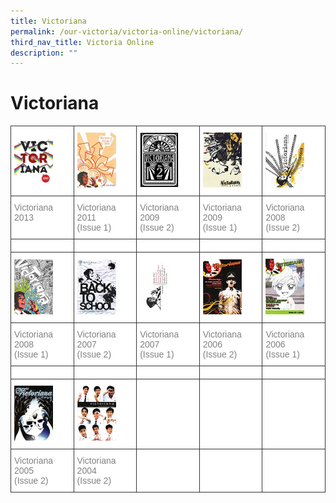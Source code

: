 ```yaml
---
title: Victoriana
permalink: /our-victoria/victoria-online/victoriana/
third_nav_title: Victoria Online
description: ""
---
```

# **Victoriana**
<table style="border-collapse:collapse;border-spacing:0" class="tg"><thead><tr>
  <th style="background-color:#FFF;border-color:#333333;border-style:solid;border-width:1px;color:#428BCA;font-family:Arial, sans-serif;font-size:14px;font-weight:bold;overflow:hidden;padding:10px 5px;text-align:left;vertical-align:middle;word-break:normal"><a target="_blank" href="https://drive.google.com/file/d/0B0-w0SoQCsCmc0tFSEp6RkVNVmM/view?usp=sharing&amp;resourcekey=0-hFURu7CJnGYlvkWGCRd9cQ"><img src="/images/Victoriana_2013tn-1.jpg" alt="Victoriana_2013tn" width="62" height="88"></a></th><th style="background-color:#FFF;border-color:#333333;border-style:solid;border-width:1px;color:#428BCA;font-family:Arial, sans-serif;font-size:14px;font-weight:normal;overflow:hidden;padding:10px 5px;text-align:left;vertical-align:middle;word-break:normal"><a target="_blank" href="https://drive.google.com/file/d/0B0-w0SoQCsCmMDNrNmlfRXMyZGM/view?usp=sharing&amp;resourcekey=0-_CFfMRe3_J2Dafyhpuw0lw"><img src="/images/VICTORIANA-2011-1-1.jpg" alt="Image" width="62" height="88"></a></th><th style="background-color:#FFF;border-color:#333333;border-style:solid;border-width:1px;color:#428BCA;font-family:Arial, sans-serif;font-size:14px;font-weight:normal;overflow:hidden;padding:10px 5px;text-align:left;vertical-align:middle;word-break:normal"><a target="_blank" href="https://drive.google.com/file/d/0B0-w0SoQCsCmaHBQd3gtQkRGWEU/view?usp=sharing&amp;resourcekey=0-A5T_t4J5mOna32EgS2rJPA"><img src="/images/VICTORIANA-2009-2-1.jpg" alt="Image" width="62" height="88"></a></th><th style="background-color:#FFF;border-color:#333333;border-style:solid;border-width:1px;color:#428BCA;font-family:Arial, sans-serif;font-size:14px;font-weight:normal;overflow:hidden;padding:10px 5px;text-align:left;vertical-align:middle;word-break:normal"><a target="_blank" href="https://drive.google.com/file/d/0B0-w0SoQCsCmX3RaUm5JSGJYem8/view?usp=sharing&amp;resourcekey=0-pZTAHgPiKEgPE-fjChtaAQ"><img src="/images/Victoriana-2009-1-1.jpg" alt="Image" width="62" height="88"></a></th><th style="background-color:#FFF;border-color:#333333;border-style:solid;border-width:1px;color:#428BCA;font-family:Arial, sans-serif;font-size:14px;font-weight:normal;overflow:hidden;padding:10px 5px;text-align:left;vertical-align:middle;word-break:normal"><a target="_blank" href="https://drive.google.com/file/d/0B0-w0SoQCsCmZ1hMTDVCZS1tQm8/view?usp=sharing&amp;resourcekey=0-_FdNh186Wx-voQfOepF4mg"><img src="/images/Victoriana-2008-2-1.jpg" alt="Image" width="62" height="88"></a></th></tr></thead><tbody><tr><td style="background-color:#FFF;border-color:#333333;border-style:solid;border-width:1px;color:#808080;font-family:Arial, sans-serif;font-size:14px;overflow:hidden;padding:10px 5px;text-align:left;vertical-align:top;word-break:normal">Victoriana 2013</td><td style="background-color:#FFF;border-color:#333333;border-style:solid;border-width:1px;color:#808080;font-family:Arial, sans-serif;font-size:14px;overflow:hidden;padding:10px 5px;text-align:left;vertical-align:top;word-break:normal">Victoriana 2011<br>(Issue 1)</td><td style="background-color:#FFF;border-color:#333333;border-style:solid;border-width:1px;color:#808080;font-family:Arial, sans-serif;font-size:14px;overflow:hidden;padding:10px 5px;text-align:left;vertical-align:top;word-break:normal">Victoriana 2009<br>(Issue 2)</td><td style="background-color:#FFF;border-color:#333333;border-style:solid;border-width:1px;color:#808080;font-family:Arial, sans-serif;font-size:14px;overflow:hidden;padding:10px 5px;text-align:left;vertical-align:top;word-break:normal">Victoriana 2009<br>(Issue 1)</td><td style="background-color:#FFF;border-color:#333333;border-style:solid;border-width:1px;color:#808080;font-family:Arial, sans-serif;font-size:14px;overflow:hidden;padding:10px 5px;text-align:left;vertical-align:top;word-break:normal">Victoriana 2008<br>(Issue 2)</td></tr><tr><td style="background-color:#FFF;border-color:#333333;border-style:solid;border-width:1px;color:#808080;font-family:Arial, sans-serif;font-size:14px;overflow:hidden;padding:10px 5px;text-align:left;vertical-align:top;word-break:normal"></td><td style="background-color:#FFF;border-color:#333333;border-style:solid;border-width:1px;color:#808080;font-family:Arial, sans-serif;font-size:14px;overflow:hidden;padding:10px 5px;text-align:left;vertical-align:top;word-break:normal"></td><td style="background-color:#FFF;border-color:#333333;border-style:solid;border-width:1px;color:#808080;font-family:Arial, sans-serif;font-size:14px;overflow:hidden;padding:10px 5px;text-align:left;vertical-align:top;word-break:normal"></td><td style="background-color:#FFF;border-color:#333333;border-style:solid;border-width:1px;color:#808080;font-family:Arial, sans-serif;font-size:14px;overflow:hidden;padding:10px 5px;text-align:left;vertical-align:top;word-break:normal"></td><td style="background-color:#FFF;border-color:#333333;border-style:solid;border-width:1px;color:#808080;font-family:Arial, sans-serif;font-size:14px;overflow:hidden;padding:10px 5px;text-align:left;vertical-align:top;word-break:normal"></td></tr><tr>
    <td style="background-color:#FFF;border-color:#333333;border-style:solid;border-width:1px;color:#428BCA;font-family:Arial, sans-serif;font-size:14px;overflow:hidden;padding:10px 5px;text-align:left;vertical-align:middle;word-break:normal"><a target="_blank" href="https://drive.google.com/file/d/0B0-w0SoQCsCmb2VnUTdjd1JOb1E/view?usp=sharing&amp;resourcekey=0-8HnILz3Qf5B-X7wbbHpFgw"><img src="/images/Victoriana-2008-1-1.jpg" alt="Image" width="62" height="88"></a></td><td style="background-color:#FFF;border-color:#333333;border-style:solid;border-width:1px;color:#428BCA;font-family:Arial, sans-serif;font-size:14px;overflow:hidden;padding:10px 5px;text-align:left;vertical-align:middle;word-break:normal"><a target="_blank" href="https://drive.google.com/file/d/0B0-w0SoQCsCmMmN2T1E1bEQyS3c/view?usp=sharing&amp;resourcekey=0-FR45NUPBGIcul8B80ktdTQ"><img src="/images/Victoriana-2007-2-1.jpg" alt="Image" width="62" height="88"></a></td><td style="background-color:#FFF;border-color:#333333;border-style:solid;border-width:1px;color:#428BCA;font-family:Arial, sans-serif;font-size:14px;overflow:hidden;padding:10px 5px;text-align:left;vertical-align:middle;word-break:normal"><a target="_blank" href="https://drive.google.com/file/d/0B0-w0SoQCsCmWHVtOE02c24xaTg/view?usp=sharing&amp;resourcekey=0-Ia3jy3Ko3x83Q4-VsXegNw"><img src="/images/Victoriana-2007-1-1.jpg" alt="Image" width="62" height="88"></a></td><td style="background-color:#FFF;border-color:#333333;border-style:solid;border-width:1px;color:#428BCA;font-family:Arial, sans-serif;font-size:14px;overflow:hidden;padding:10px 5px;text-align:left;vertical-align:middle;word-break:normal"><a target="_blank" href="https://drive.google.com/file/d/0B0-w0SoQCsCmSjJaTjY5S1lieXM/view?usp=sharing&amp;resourcekey=0-1vUvHa9Gj_b7RDgW_O7huw"><img src="/images/Victoriana-2006-2-1.jpg" alt="Image" width="62" height="88"></a></td><td style="background-color:#FFF;border-color:#333333;border-style:solid;border-width:1px;color:#428BCA;font-family:Arial, sans-serif;font-size:14px;overflow:hidden;padding:10px 5px;text-align:left;vertical-align:middle;word-break:normal"><a target="_blank" href="https://drive.google.com/file/d/0B0-w0SoQCsCmSjJaTjY5S1lieXM/view?usp=sharing&amp;resourcekey=0-1vUvHa9Gj_b7RDgW_O7huw"><img src="/images/Victoriana-2006-1-1.jpg" alt="Image" width="62" height="89"></a></td></tr><tr><td style="background-color:#FFF;border-color:#333333;border-style:solid;border-width:1px;color:#808080;font-family:Arial, sans-serif;font-size:14px;overflow:hidden;padding:10px 5px;text-align:left;vertical-align:top;word-break:normal">Victoriana 2008<br>(Issue 1)</td><td style="background-color:#FFF;border-color:#333333;border-style:solid;border-width:1px;color:#808080;font-family:Arial, sans-serif;font-size:14px;overflow:hidden;padding:10px 5px;text-align:left;vertical-align:top;word-break:normal">Victoriana 2007<br>(Issue 2)</td><td style="background-color:#FFF;border-color:#333333;border-style:solid;border-width:1px;color:#808080;font-family:Arial, sans-serif;font-size:14px;overflow:hidden;padding:10px 5px;text-align:left;vertical-align:top;word-break:normal">Victoriana 2007<br>(Issue 1)</td><td style="background-color:#FFF;border-color:#333333;border-style:solid;border-width:1px;color:#808080;font-family:Arial, sans-serif;font-size:14px;overflow:hidden;padding:10px 5px;text-align:left;vertical-align:top;word-break:normal">Victoriana 2006<br>(Issue 2)</td><td style="background-color:#FFF;border-color:#333333;border-style:solid;border-width:1px;color:#808080;font-family:Arial, sans-serif;font-size:14px;overflow:hidden;padding:10px 5px;text-align:left;vertical-align:top;word-break:normal">Victoriana 2006<br>(Issue 1)</td></tr><tr><td style="background-color:#FFF;border-color:#333333;border-style:solid;border-width:1px;color:#808080;font-family:Arial, sans-serif;font-size:14px;overflow:hidden;padding:10px 5px;text-align:left;vertical-align:top;word-break:normal"></td><td style="background-color:#FFF;border-color:#333333;border-style:solid;border-width:1px;color:#808080;font-family:Arial, sans-serif;font-size:14px;overflow:hidden;padding:10px 5px;text-align:left;vertical-align:top;word-break:normal"></td><td style="background-color:#FFF;border-color:#333333;border-style:solid;border-width:1px;color:#808080;font-family:Arial, sans-serif;font-size:14px;overflow:hidden;padding:10px 5px;text-align:left;vertical-align:top;word-break:normal"></td><td style="background-color:#FFF;border-color:#333333;border-style:solid;border-width:1px;color:#808080;font-family:Arial, sans-serif;font-size:14px;overflow:hidden;padding:10px 5px;text-align:left;vertical-align:top;word-break:normal"></td><td style="background-color:#FFF;border-color:#333333;border-style:solid;border-width:1px;color:#808080;font-family:Arial, sans-serif;font-size:14px;overflow:hidden;padding:10px 5px;text-align:left;vertical-align:top;word-break:normal"></td></tr><tr>
      <td style="background-color:#FFF;border-color:#333333;border-style:solid;border-width:1px;color:#428BCA;font-family:Arial, sans-serif;font-size:14px;overflow:hidden;padding:10px 5px;text-align:left;vertical-align:middle;word-break:normal"><a target="_blank" href="https://drive.google.com/file/d/0B0-w0SoQCsCmR2NPUkhqVUVyRDg/view?usp=sharing&amp;resourcekey=0-LSXjYMDvvBw11rxwW2UnyA"><img src="/images/Victoriana-2005-2-1.jpg" alt="Image" width="62" height="88"></a></td><td style="background-color:#FFF;border-color:#333333;border-style:solid;border-width:1px;color:#428BCA;font-family:Arial, sans-serif;font-size:14px;overflow:hidden;padding:10px 5px;text-align:left;vertical-align:middle;word-break:normal"><a target="_blank" href="https://drive.google.com/file/d/0B0-w0SoQCsCmemhBWFlQc1ptUVU/view?usp=sharing&amp;resourcekey=0-J1pLpBxtqh4kez9IQsSYlw"><img src="/images/Victoriana-2004-2-1.jpg" alt="Image" width="62" height="88"></a></td><td style="background-color:#FFF;border-color:#333333;border-style:solid;border-width:1px;color:#808080;font-family:Arial, sans-serif;font-size:14px;overflow:hidden;padding:10px 5px;text-align:left;vertical-align:top;word-break:normal"></td><td style="background-color:#FFF;border-color:#333333;border-style:solid;border-width:1px;color:#808080;font-family:Arial, sans-serif;font-size:14px;overflow:hidden;padding:10px 5px;text-align:left;vertical-align:top;word-break:normal"></td><td style="background-color:#FFF;border-color:#333333;border-style:solid;border-width:1px;color:#808080;font-family:Arial, sans-serif;font-size:14px;overflow:hidden;padding:10px 5px;text-align:left;vertical-align:top;word-break:normal"></td></tr><tr><td style="background-color:#FFF;border-color:#333333;border-style:solid;border-width:1px;color:#808080;font-family:Arial, sans-serif;font-size:14px;overflow:hidden;padding:10px 5px;text-align:left;vertical-align:top;word-break:normal">Victoriana 2005<br>(Issue 2)</td><td style="background-color:#FFF;border-color:#333333;border-style:solid;border-width:1px;color:#808080;font-family:Arial, sans-serif;font-size:14px;overflow:hidden;padding:10px 5px;text-align:left;vertical-align:top;word-break:normal">Victoriana 2004<br>(Issue 2)</td><td style="background-color:#FFF;border-color:#333333;border-style:solid;border-width:1px;color:#808080;font-family:Arial, sans-serif;font-size:14px;overflow:hidden;padding:10px 5px;text-align:left;vertical-align:top;word-break:normal"></td><td style="background-color:#FFF;border-color:#333333;border-style:solid;border-width:1px;color:#808080;font-family:Arial, sans-serif;font-size:14px;overflow:hidden;padding:10px 5px;text-align:left;vertical-align:top;word-break:normal"></td><td style="background-color:#ffffff;border-color:#333333;border-style:solid;border-width:1px;font-family:Arial, sans-serif;font-size:14px;overflow:hidden;padding:10px 5px;text-align:left;vertical-align:top;word-break:normal"></td></tr></tbody></table>